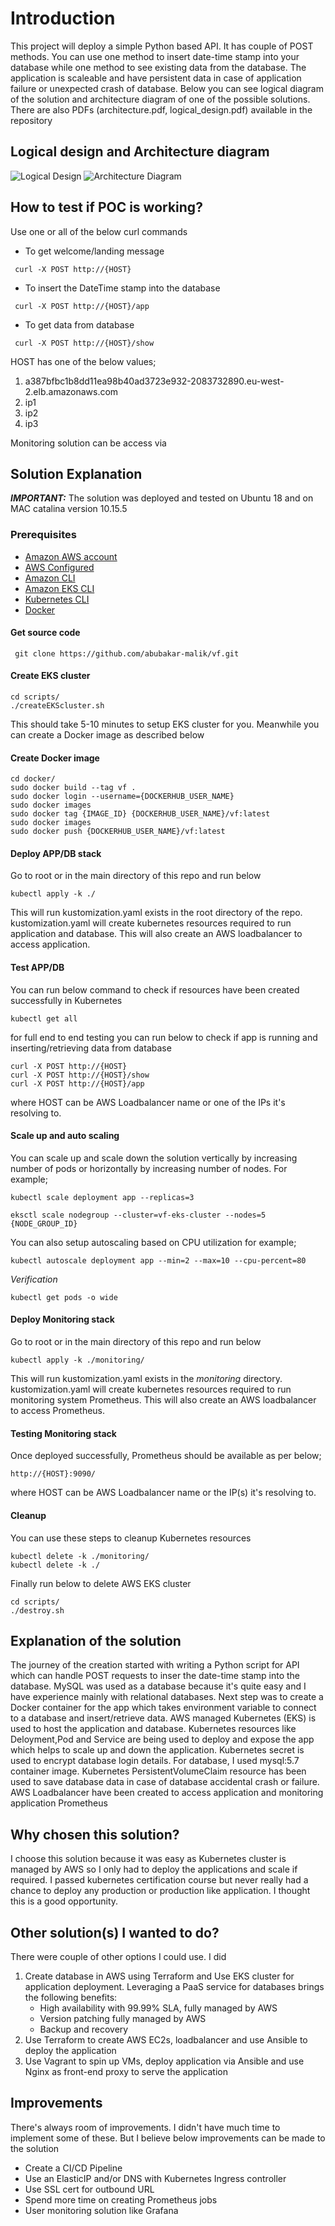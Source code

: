 # Introduction
This project will deploy a simple Python based API. It has couple of POST methods. You can use one method to insert date-time stamp into your database while one method to see existing data from the database. The application is scaleable and have persistent data in case of application failure or unexpected crash of database. Below you can see logical diagram of the solution and architecture diagram of one of the possible solutions. There are also PDFs (architecture.pdf, logical_design.pdf) available in the repository 

## Logical design and Architecture diagram
![Logical Design](images/logical_design.png)
![Architecture Diagram](images/architecture.png)

## How to test if POC is working?
Use one or all of the below curl commands 

* To get welcome/landing message
```
 curl -X POST http://{HOST}
 ```
 * To insert the DateTime stamp into the database
```
 curl -X POST http://{HOST}/app
 ```
 * To get data from database
```
 curl -X POST http://{HOST}/show
 ```
 HOST has one of the below values;
 1. a387bfbc1b8dd11ea98b40ad3723e932-2083732890.eu-west-2.elb.amazonaws.com
 2. ip1
 3. ip2
 4. ip3

 Monitoring solution can be access via 


 ## Solution Explanation
 ***IMPORTANT:*** The solution was deployed and tested on Ubuntu 18 and on MAC catalina version 10.15.5
 ### Prerequisites
* [Amazon AWS account](https://aws.amazon.com/)
* [AWS Configured](https://docs.aws.amazon.com/cli/latest/reference/configure/)
* [Amazon CLI](https://aws.amazon.com/cli/)
* [Amazon EKS CLI](https://eksctl.io/)
* [Kubernetes CLI](https://kubernetes.io/docs/tasks/tools/install-kubectl/)
* [Docker](https://docs.docker.com/get-docker/)

 #### Get source code
 ```
  git clone https://github.com/abubakar-malik/vf.git
 ```
 #### Create EKS cluster
  ```
 cd scripts/
 ./createEKScluster.sh
 ```
 This should take 5-10 minutes to setup EKS cluster for you. Meanwhile you can create a Docker image as described below
 #### Create Docker image
 ```
 cd docker/
 sudo docker build --tag vf .
 sudo docker login --username={DOCKERHUB_USER_NAME}
 sudo docker images
 sudo docker tag {IMAGE_ID} {DOCKERHUB_USER_NAME}/vf:latest
 sudo docker images
 sudo docker push {DOCKERHUB_USER_NAME}/vf:latest
 ```
 #### Deploy APP/DB stack
 Go to root or in the main directory of this repo and run below
 ```
 kubectl apply -k ./
 ```
 This will run kustomization.yaml exists in the root directory of the repo. kustomization.yaml will create kubernetes resources required to run application and database. This will also create an AWS loadbalancer to access application.
 #### Test APP/DB
 You can run below command to check if resources have been created successfully in Kubernetes
 ```
 kubectl get all
 ```
 for full end to end testing you can run below to check if app is running and inserting/retrieving data from database
 ```
 curl -X POST http://{HOST}
 curl -X POST http://{HOST}/show
 curl -X POST http://{HOST}/app
 ```
 where HOST can be AWS Loadbalancer name or one of the IPs it's resolving to.
 #### Scale up and auto scaling
 You can scale up and scale down the solution vertically by increasing number of pods or horizontally by increasing number of nodes. For example;
 ```
 kubectl scale deployment app --replicas=3

 eksctl scale nodegroup --cluster=vf-eks-cluster --nodes=5 {NODE_GROUP_ID}
 ```
 You can also setup autoscaling based on CPU utilization for example;
 ```
 kubectl autoscale deployment app --min=2 --max=10 --cpu-percent=80
 ```
 *Verification*
 ```
 kubectl get pods -o wide
 ```
 #### Deploy Monitoring stack
 Go to root or in the main directory of this repo and run below
 ```
 kubectl apply -k ./monitoring/
 ```
 This will run kustomization.yaml exists in the *monitoring* directory. kustomization.yaml will create kubernetes resources required to run monitoring system Prometheus. This will also create an AWS loadbalancer to access Prometheus.
 #### Testing Monitoring stack
 Once deployed successfully, Prometheus should be available as per below;
 ```
 http://{HOST}:9090/
 ```
 where HOST can be AWS Loadbalancer name or the IP(s) it's resolving to.
 #### Cleanup
 You can use these steps to cleanup Kubernetes resources 
 ```
 kubectl delete -k ./monitoring/
 kubectl delete -k ./
 ```
 Finally run below to delete AWS EKS cluster
 ```
 cd scripts/
 ./destroy.sh
 ```
 ## Explanation of the solution
 The journey of the creation started with  writing a Python script for API which can handle POST requests to inser the date-time
stamp into the database.
 MySQL was used as a database because it's quite easy and I have experience mainly with relational databases.
 Next step was to create a Docker container for the app which takes environment variable to connect to a database and insert/retrieve data.
 AWS managed Kubernetes (EKS) is used to host the application and database. 
 Kubernetes resources like Deloyment,Pod and Service are being used to deploy and expose the app which helps to scale up and down the application. 
 Kubernetes secret is used to encrypt database login details.
 For database, I used mysql:5.7 container image. Kubernetes PersistentVolumeClaim resource has been used to save database data in case of database accidental crash or failure.
 AWS Loadbalancer have been created to access application and monitoring application Prometheus

 ## Why chosen this solution?
 I choose this solution because it was easy as Kubernetes cluster is managed by AWS so I only had to deploy the applications and scale if required. I passed kubernetes certification course but never really had a chance to deploy any production or production like application. I thought this is a good opportunity. 
 ## Other solution(s) I wanted to do?
 There were couple of other options I could use. I did
 1. Create database in AWS using Terraform and Use EKS cluster for application deployment. Leveraging a PaaS service for databases brings the following benefits: 
    * High availability with 99.99% SLA, fully managed by AWS
    * Version patching fully managed by AWS
    * Backup and recovery
 2. Use Terraform to create AWS EC2s, loadbalancer and use Ansible to deploy the application
 3. Use Vagrant to spin up VMs, deploy application via Ansible and use Nginx as front-end proxy to serve the application
 ## Improvements
 There's always room of improvements. I didn't have much time to implement some of these. But I believe below improvements can be made to the solution
 * Create a CI/CD Pipeline
 * Use an ElasticIP and/or DNS with Kubernetes Ingress controller 
 * Use SSL cert for outbound URL
 * Spend more time on creating Prometheus jobs
 * User monitoring solution like Grafana